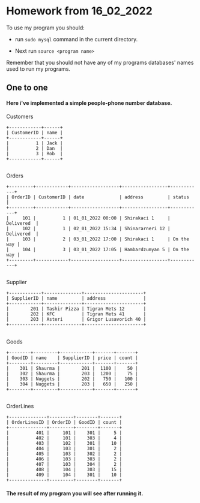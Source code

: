 # Homework from 16_02_2022

To use my program you should:

* run ```sudo mysql``` command in the current directory. 

* Next run ```source <program name>```

Remember that you should not have any of my programs databases' names used to run my programs.

## One to one

#### Here i've implemented a simple people-phone number database.

Customers
```
+------------+------+
| CustomerID | name |
+------------+------+
|          1 | Jack |
|          2 | Dan  |
|          3 | Rob  |
+------------+------+

```
##
Orders
```
+---------+------------+------------------+-----------------+------------+
| OrderID | CustomerID | date             | address         | status     |
+---------+------------+------------------+-----------------+------------+
|     101 |          1 | 01_01_2022 00:00 | Shirakaci 1     | Delivered  |
|     102 |          1 | 02_01_2022 15:34 | Shinararneri 12 | Delivered  |
|     103 |          2 | 03_01_2022 17:00 | Shirakaci 1     | On the way |
|     104 |          3 | 03_01_2022 17:05 | Hambardzumyan 5 | On the way |
+---------+------------+------------------+-----------------+------------+
```
##
Supplier
```
+------------+--------------+----------------------+
| SupplierID | name         | address              |
+------------+--------------+----------------------+
|        201 | Tashir Pizza | Tigran Mets 12       |
|        202 | KFC          | Tigran Mets 41       |
|        203 | Asteri       | Grigor Lusavorich 40 |
+------------+--------------+----------------------+
```
##
Goods
```
+--------+---------+------------+-------+-------+
| GoodID | name    | SupplierID | price | count |
+--------+---------+------------+-------+-------+
|    301 | Shaurma |        201 |  1100 |    50 |
|    302 | Shaurma |        203 |  1200 |    75 |
|    303 | Nuggets |        202 |   750 |   100 |
|    304 | Nuggets |        203 |   650 |   250 |
+--------+---------+------------+-------+-------+
```
##
OrderLines
```
+--------------+---------+--------+-------+
| OrderLinesID | OrderID | GoodID | count |
+--------------+---------+--------+-------+
|          401 |     101 |    301 |     5 |
|          402 |     101 |    303 |     4 |
|          403 |     102 |    301 |    10 |
|          404 |     103 |    301 |     2 |
|          405 |     103 |    302 |     2 |
|          406 |     103 |    303 |     2 |
|          407 |     103 |    304 |     2 |
|          408 |     104 |    303 |    15 |
|          409 |     104 |    301 |    10 |
+--------------+---------+--------+-------+
```



#### The result of my program you will see after running it.
